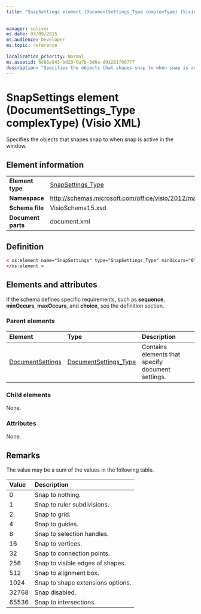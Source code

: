 ```yaml
---
title: "SnapSettings element (DocumentSettings_Type complexType) (Visio XML)"
 
 
manager: soliver
ms.date: 03/09/2015
ms.audience: Developer
ms.topic: reference
 
localization_priority: Normal
ms.assetid: 6e86e943-bd29-0a7b-3d6a-d91281f98777
description: "Specifies the objects that shapes snap to when snap is active in the window."
---
```


# SnapSettings element (DocumentSettings_Type complexType) (Visio XML)

Specifies the objects that shapes snap to when snap is active in the window.
  
## Element information

|||
|:-----|:-----|
|**Element type** <br/> |[SnapSettings_Type](snapsettings_type-complextypevisio-xml.md) <br/> |
|**Namespace** <br/> |http://schemas.microsoft.com/office/visio/2012/main  <br/> |
|**Schema file** <br/> |VisioSchema15.xsd  <br/> |
|**Document parts** <br/> |document.xml  <br/> |
   
## Definition

```XML
< xs:element name="SnapSettings" type="SnapSettings_Type" minOccurs="0" maxOccurs="1" >
</xs:element >
```

## Elements and attributes

If the schema defines specific requirements, such as **sequence**, **minOccurs**, **maxOccurs**, and **choice**, see the definition section. 
  
### Parent elements

|**Element**|**Type**|**Description**|
|:-----|:-----|:-----|
|[DocumentSettings](documentsettings-element-visiodocument_type-complextypevisio-xml.md) <br/> |[DocumentSettings_Type](documentsettings_type-complextypevisio-xml.md) <br/> |Contains elements that specify document settings.  <br/> |
   
### Child elements

None.
  
### Attributes

None.
  
## Remarks

The value may be a sum of the values in the following table.
  
|**Value**|**Description**|
|:-----|:-----|
|0  <br/> |Snap to nothing.  <br/> |
|1  <br/> |Snap to ruler subdivisions.  <br/> |
|2  <br/> |Snap to grid.  <br/> |
|4  <br/> |Snap to guides.  <br/> |
|8  <br/> |Snap to selection handles.  <br/> |
|16  <br/> |Snap to vertices.  <br/> |
|32  <br/> |Snap to connection points.  <br/> |
|256  <br/> |Snap to visible edges of shapes.  <br/> |
|512  <br/> |Snap to alignment box.  <br/> |
|1024  <br/> |Snap to shape extensions options.  <br/> |
|32768  <br/> |Snap disabled.  <br/> |
|65536  <br/> |Snap to intersections.  <br/> |
   

